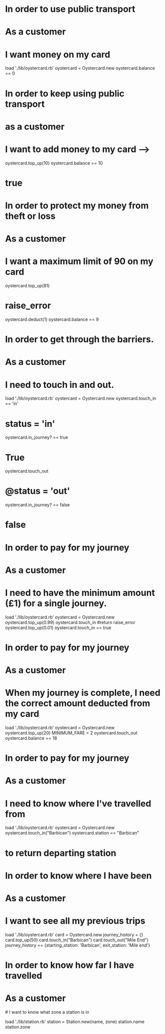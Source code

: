 # In order to use public transport
# As a customer
# I want money on my card

load './lib/oystercard.rb'
oystercard = Oystercard.new
oystercard.balance == 0

# In order to keep using public transport
# as a customer
# I want to add money to my card -->
oystercard.top_up(10)
oystercard.balance == 10
# true

# In order to protect my money from theft or loss
# As a customer
# I want a maximum limit of 90 on my card
 oystercard.top_up(81)
 # raise_error
oystercard.deduct(1)
oystercard.balance == 9
#
# In order to get through the barriers.
# As a customer
# I need to touch in and out.

load './lib/oystercard.rb'
oystercard = Oystercard.new
oystercard.touch_in == 'in'
# status = 'in'
oystercard.in_journey? == true
# True
oystercard.touch_out
# @status = 'out'
oystercard.in_journey? == false
# false

# In order to pay for my journey
# As a customer
# I need to have the minimum amount (£1) for a single journey.
load './lib/oystercard.rb'
oystercard = Oystercard.new
oystercard.top_up(0.99)
oystercard.touch_in #return raise_error
oystercard.top_up(0.01)
oystercard.touch_in == true

# In order to pay for my journey
# As a customer
# When my journey is complete, I need the correct amount deducted from my card

load './lib/oystercard.rb'
oystercard = Oystercard.new
oystercard.top_up(20)
MINIMUM_FARE = 2
oystercard.touch_out
oystercard.balance == 18

# In order to pay for my journey
# As a customer
# I need to know where I've travelled from

load './lib/oystercard.rb'
oystercard = Oystercard.new
oystercard.touch_in("Barbican")
oystercard.station == "Barbican"
# to return departing station

# In order to know where I have been
# As a customer
# I want to see all my previous trips

load './lib/oystercard.rb'
card = Oystercard.new
journey_history = {}
card.top_up(50)
card.touch_in("Barbican")
card.touch_out("Mile End")
journey_history == {starting_station: 'Barbican', exit_station: 'Mile end'}

# In order to know how far I have travelled
# As a customer
# I want to know what zone a station is in

load './lib/station.rb'
station = Station.new(name, zone)
station.name
station.zone
